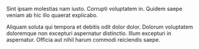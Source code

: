 Sint ipsam molestias nam iusto. Corrupti voluptatem in. Quidem saepe veniam ab hic illo quaerat explicabo.
 Aliquam soluta qui tempora et debitis odit dolor dolor. Dolorum voluptatem doloremque non excepturi aspernatur distinctio. Illum excepturi in aspernatur. Officia aut nihil harum commodi reiciendis saepe.